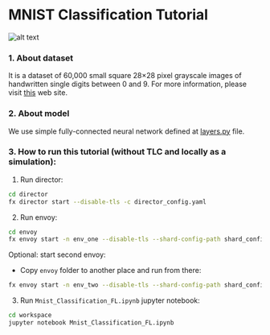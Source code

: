 # MNIST Classification Tutorial

<img src="http://i.ytimg.com/vi/0QI3xgXuB-Q/hqdefault.jpg" alt="alt text" width="whatever" height="whatever">


### 1. About dataset
It is a dataset of 60,000 small square 28×28 pixel grayscale images of handwritten single digits between 0 and 9. For more information, please visit [this](https://en.wikipedia.org/wiki/MNIST_database) web site.


### 2. About model
We use simple fully-connected neural network defined at 
[layers.py](./workspace/layers.py) file.


### 3. How to run this tutorial (without TLC and locally as a simulation):

1. Run director:
```sh
cd director
fx director start --disable-tls -c director_config.yaml
```

2. Run envoy:
```sh
cd envoy
fx envoy start -n env_one --disable-tls --shard-config-path shard_config_one.yaml -dh localhost -dp 50051
```

Optional: start second envoy:
 - Copy `envoy` folder to another place and run from there:
```sh
fx envoy start -n env_two --disable-tls --shard-config-path shard_config_two.yaml -dh localhost -dp 50051
```

3. Run `Mnist_Classification_FL.ipynb` jupyter notebook:
```sh
cd workspace
jupyter notebook Mnist_Classification_FL.ipynb
```
